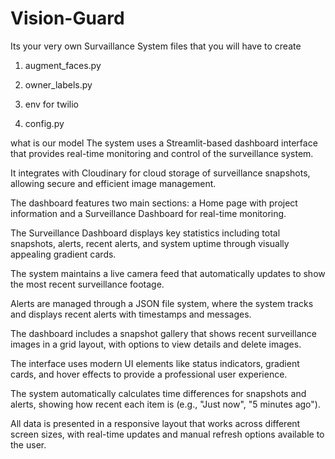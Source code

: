 # Vision-Guard
Its your very own Survaillance System
files that you will have to create
1) augment_faces.py
   
2) owner_labels.py
   
3) env for twilio

4) config.py
   
what is our model
The system uses a Streamlit-based dashboard interface that provides real-time monitoring and control of the surveillance system.

It integrates with Cloudinary for cloud storage of surveillance snapshots, allowing secure and efficient image management.

The dashboard features two main sections: a Home page with project information and a Surveillance Dashboard for real-time monitoring.

The Surveillance Dashboard displays key statistics including total snapshots, alerts, recent alerts, and system uptime through visually appealing gradient cards.

The system maintains a live camera feed that automatically updates to show the most recent surveillance footage.

Alerts are managed through a JSON file system, where the system tracks and displays recent alerts with timestamps and messages.

The dashboard includes a snapshot gallery that shows recent surveillance images in a grid layout, with options to view details and delete images.

The interface uses modern UI elements like status indicators, gradient cards, and hover effects to provide a professional user experience.

The system automatically calculates time differences for snapshots and alerts, showing how recent each item is (e.g., "Just now", "5 minutes ago").

All data is presented in a responsive layout that works across different screen sizes, with real-time updates and manual refresh options available to the user.

